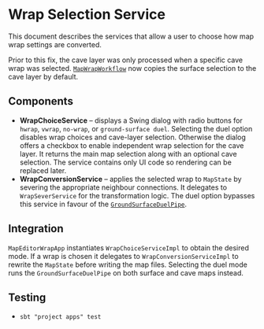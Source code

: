 # Wrap Selection Service

This document describes the services that allow a user to choose how map wrap
settings are converted.

Prior to this fix, the cave layer was only processed when a specific cave wrap
was selected. [`MapWrapWorkflow`](../../apps/src/main/scala/com/crib/bills/dom6maps/services/mapeditor/MapWrapWorkflow.scala)
now copies the surface selection to the cave layer by default.

## Components
- **WrapChoiceService** – displays a Swing dialog with radio buttons for
  `hwrap`, `vwrap`, `no-wrap`, or `ground-surface duel`. Selecting the duel
  option disables wrap choices and cave-layer selection. Otherwise the dialog
  offers a checkbox to enable independent wrap selection for the cave layer.
  It returns the main map selection along with an optional cave selection. The
  service contains only UI code so rendering can be replaced later.
- **WrapConversionService** – applies the selected wrap to `MapState` by
  severing the appropriate neighbour connections. It delegates to
  `WrapSeverService` for the transformation logic. The duel option bypasses this
  service in favour of the [`GroundSurfaceDuelPipe`](ground_surface_duel_service.md).

## Integration
`MapEditorWrapApp` instantiates `WrapChoiceServiceImpl` to obtain the desired
mode. If a wrap is chosen it delegates to `WrapConversionServiceImpl` to rewrite
the `MapState` before writing the map files. Selecting the duel mode runs the
`GroundSurfaceDuelPipe` on both surface and cave maps instead.

## Testing
- `sbt "project apps" test`
